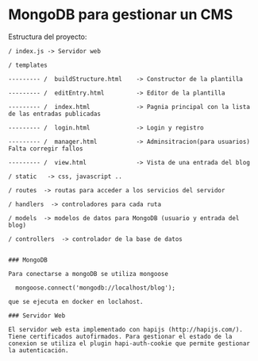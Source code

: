 # MongoDB para gestionar un CMS 
   
Estructura del proyecto:


    / index.js -> Servidor web

    / templates
    
    --------- /  buildStructure.html    -> Constructor de la plantilla
    
    --------- /  editEntry.html         -> Editor de la plantilla
    
    --------- /  index.html             -> Pagnia principal con la lista de las entradas publicadas
    
    --------- /  login.html             -> Login y registro
    
    --------- /  manager.html           -> Adminsitracion(para usuarios) Falta corregir fallos
    
    --------- /  view.html              -> Vista de una entrada del blog
    
    / static   -> css, javascript ..
    
    / routes  -> routas para acceder a los servicios del servidor
    
    / handlers  -> controladores para cada ruta
    
    / models  -> modelos de datos para MongoDB (usuario y entrada del blog)
    
    / controllers  -> controlador de la base de datos
    
    
    ### MongoDB
    
    Para conectarse a mongoDB se utiliza mongoose
    
      mongoose.connect('mongodb://localhost/blog');
      
    que se ejecuta en docker en loclahost.
    
    ### Servidor Web
    
    El servidor web esta implementado con hapijs (http://hapijs.com/).
    Tiene certificados autofirmados. Para gestionar el estado de la conexion se utiliza el plugin hapi-auth-cookie que permite gestionar la autenticación.
    
 
